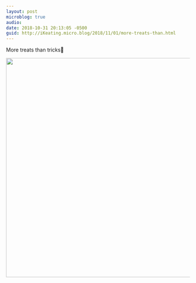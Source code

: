```yaml
---
layout: post
microblog: true
audio: 
date: 2018-10-31 20:13:05 -0500
guid: http://iKeating.micro.blog/2018/11/01/more-treats-than.html
---
```

More treats than tricks🎃 

<img src="https://iKeating.micro.blog/uploads/2018/f1fba6f985.jpg" width="600" height="600" />
